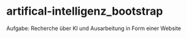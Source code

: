 # artifical-intelligenz_bootstrap
Aufgabe:
  Recherche über KI und Ausarbeitung in Form einer Website
